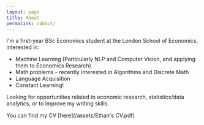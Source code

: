 ```yaml
---
layout: page
title: About
permalink: /about/
---
```


I'm a first-year BSc Economics student at the London School of Economics, interested in:
* Machine Learning (Particularly NLP and Computer Vision, and applying them to Economics Research)
* Math problems - recently interested in Algorithms and Discrete Math
* Language Acquisition
* Constant Learning!

Looking for opportunities related to economic research, statistics/data analytics, or to improve my writing skills.

You can find my CV [here](/assets/Ethan's CV.pdf)
